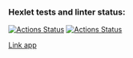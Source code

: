 ### Hexlet tests and linter status:
[![Actions Status](https://github.com/DariaPolubenko/java-project-99/actions/workflows/hexlet-check.yml/badge.svg)](https://github.com/DariaPolubenko/java-project-99/actions)
[![Actions Status](https://github.com/DariaPolubenko/java-project-99/actions/workflows/main.yml/badge.svg)](https://github.com/DariaPolubenko/java-project-99/actions)


[Link app](https://java-project-99-u8ug.onrender.com/welcome)
